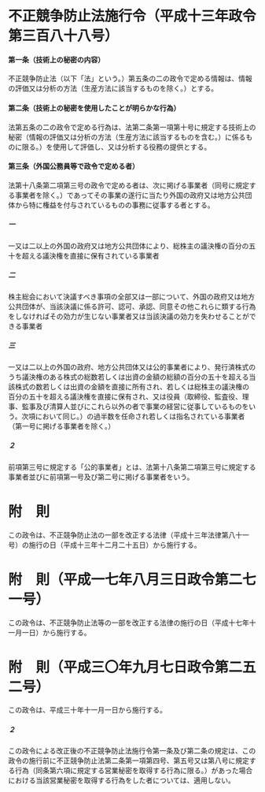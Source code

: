 # 不正競争防止法施行令（平成十三年政令第三百八十八号）
#### 第一条（技術上の秘密の内容）
不正競争防止法（以下「法」という。）第五条の二の政令で定める情報は、情報の評価又は分析の方法（生産方法に該当するものを除く。）とする。
#### 第二条（技術上の秘密を使用したことが明らかな行為）
法第五条の二の政令で定める行為は、法第二条第一項第十号に規定する技術上の秘密（情報の評価又は分析の方法（生産方法に該当するものを含む。）に係るものに限る。）を使用して評価し、又は分析する役務の提供とする。
#### 第三条（外国公務員等で政令で定める者）
法第十八条第二項第三号の政令で定める者は、次に掲げる事業者（同号に規定する事業者を除く。）であってその事業の遂行に当たり外国の政府又は地方公共団体から特に権益を付与されているものの事務に従事する者とする。
##### 一
一又は二以上の外国の政府又は地方公共団体により、総株主の議決権の百分の五十を超える議決権を直接に保有されている事業者
##### 二
株主総会において決議すべき事項の全部又は一部について、外国の政府又は地方公共団体が、当該決議に係る許可、認可、承認、同意その他これらに類する行為をしなければその効力が生じない事業者又は当該決議の効力を失わせることができる事業者
##### 三
一又は二以上の外国の政府、地方公共団体又は公的事業者により、発行済株式のうち議決権のある株式の総数若しくは出資の金額の総額の百分の五十を超える当該株式の数若しくは出資の金額を直接に所有され、若しくは総株主の議決権の百分の五十を超える議決権を直接に保有され、又は役員（取締役、監査役、理事、監事及び清算人並びにこれら以外の者で事業の経営に従事しているものをいう。次項において同じ。）の過半数を任命され若しくは指名されている事業者（第一号に掲げる事業者を除く。）
##### ２
前項第三号に規定する「公的事業者」とは、法第十八条第二項第三号に規定する事業者並びに前項第一号及び第二号に掲げる事業者をいう。
# 附　則
この政令は、不正競争防止法の一部を改正する法律（平成十三年法律第八十一号）の施行の日（平成十三年十二月二十五日）から施行する。
# 附　則（平成一七年八月三日政令第二七一号）
この政令は、不正競争防止法等の一部を改正する法律の施行の日（平成十七年十一月一日）から施行する。
# 附　則（平成三〇年九月七日政令第二五二号）
この政令は、平成三十年十一月一日から施行する。
##### ２
この政令による改正後の不正競争防止法施行令第一条及び第二条の規定は、この政令の施行前に不正競争防止法第二条第一項第四号、第五号又は第八号に規定する行為（同条第六項に規定する営業秘密を取得する行為に限る。）があった場合における当該営業秘密を取得する行為をした者については、適用しない。
